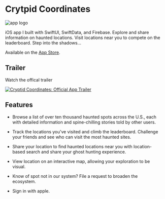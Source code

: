 # Crytpid Coordinates

![app logo](https://github.com/user-attachments/assets/d00b010f-5aa6-495a-8d51-8469aad624cc)

iOS app I built with SwiftUI, SwiftData, and Firebase. Explore and share information on haunted locations. Visit locations near you to compete on the leaderboard. Step into the shadows...

Available on the [App Store](https://apps.apple.com/us/app/cryptid-coordinates/id6478195420).

## Trailer
Watch the offical trailer

[![Cryptid Coordinates: Official App Trailer](https://github.com/user-attachments/assets/11b39b05-9f1e-4a3b-9a01-588cd301f1f5)](https://www.youtube.com/watch?v=bPAT3SDNc0g)

## Features

- Browse a list of over ten thousand haunted spots across the U.S., each with detailed information and spine-chilling stories told by other users.

- Track the locations you've visited and climb the leaderboard. Challenge your friends and see who can visit the most haunted sites.

- Share your location to find haunted locations near you with location-based search and share your ghost hunting experience.

- View location on an interactive map, allowing your exploration to be visual.

- Know of spot not in our system? File a request to broaden the ecosystem.

- Sign in with apple.
